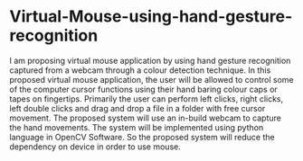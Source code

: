 # Virtual-Mouse-using-hand-gesture-recognition
I am proposing virtual mouse application by using hand gesture recognition captured from a webcam through a colour detection technique. In this proposed virtual mouse application, the user will be allowed to control some of the computer cursor functions using their hand baring colour caps or tapes on fingertips. Primarily the user can perform left clicks, right clicks, left double clicks and drag and drop a file in a folder with free cursor movement.
 The proposed system will use an in-build webcam to capture the hand movements. The system will be implemented using python language in OpenCV Software. So the proposed system will reduce the dependency on device in order to use mouse.
